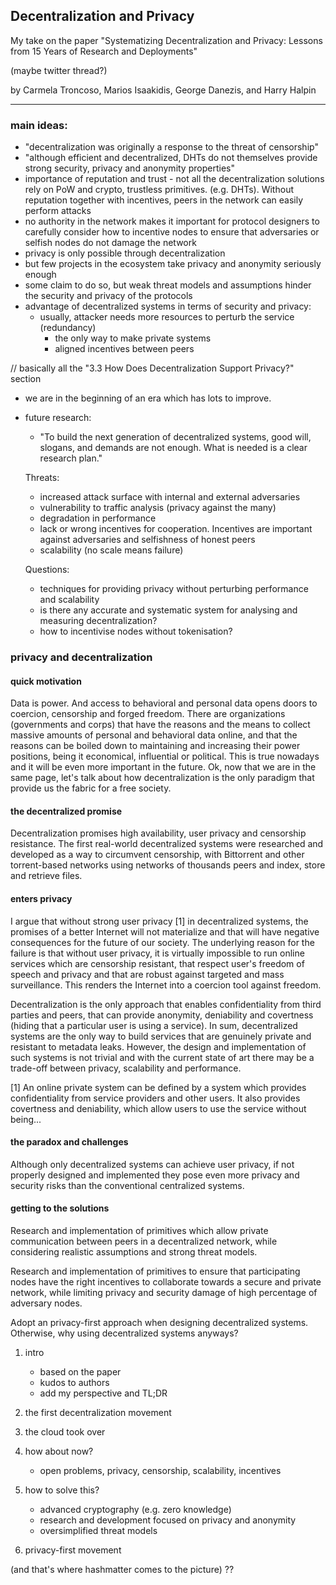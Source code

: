 ## Decentralization and Privacy

My take on the paper "Systematizing Decentralization and Privacy: Lessons from 
15 Years of Research and Deployments"

(maybe twitter thread?)

by Carmela Troncoso, Marios Isaakidis, George Danezis, and Harry Halpin


---

### main ideas:

- "decentralization was originally a response to the threat of censorship"
- "although efficient and decentralized, DHTs do not themselves provide strong
  security, privacy and anonymity properties"
- importance of reputation and trust - not all the decentralization solutions
  rely on PoW and crypto, trustless primitives. (e.g. DHTs). Without reputation
together with incentives, peers in the network can easily perform attacks
- no authority in the network makes it important for protocol designers to
  carefully consider how to incentive nodes to ensure that adversaries or
selfish nodes do not damage the network
- privacy is only possible through decentralization 
- but few projects in the ecosystem take privacy and anonymity seriously enough
- some claim to do so, but weak threat models and assumptions hinder the
  security and privacy of the protocols
- advantage of decentralized systems in terms of security and privacy:
  - usually, attacker needs more resources to perturb the service (redundancy)
	- the only way to make private systems
	- aligned incentives between peers

// basically all the "3.3 How Does Decentralization Support Privacy?" section

- we are in the beginning of an era which has lots to improve.

- future research:
	- "To build the next generation of decentralized systems, good will, slogans, 
	and demands are not enough. What is needed is a clear research plan."

	Threats:
	- increased attack surface with internal and external adversaries
	- vulnerability to traffic analysis (privacy against the many)
	- degradation in performance
	- lack or wrong incentives for cooperation. Incentives are important against
	  adversaries and selfishness of honest peers
	- scalability (no scale means failure)

	Questions:
	- techniques for providing privacy without perturbing performance and
	  scalability
	- is there any accurate and systematic system for analysing and measuring
	  decentralization?
	- how to incentivise nodes without tokenisation? 
	


### privacy and decentralization

#### quick motivation

Data is power. And access to behavioral and personal data opens doors to 
coercion, censorship and 
forged freedom. There are organizations (governments and corps) that 
have the reasons and the means to collect
massive amounts of personal and behavioral data online, and that the reasons can
be boiled down to maintaining and increasing their power positions, being it
economical, influential or political. This is true nowadays and it will be
even more important in the future. Ok, now that we are in the same page, let's 
talk about how decentralization is the only paradigm that provide us the fabric 
for a free society.

#### the decentralized promise

Decentralization promises high availability, user privacy and censorship
resistance. The first real-world decentralized systems were researched and 
developed as a way to circumvent censorship, with Bittorrent and other 
torrent-based networks using networks of thousands peers and index, store and
retrieve files. 

#### enters privacy 

I argue that without strong user privacy [1] in decentralized systems, the promises 
of a better Internet will not materialize and that will have negative 
consequences for the future of our society. The underlying reason for the 
failure is that without user privacy, it is virtually impossible to run online
services which are censorship resistant, that respect user's freedom of speech 
and privacy and that are robust against targeted and mass surveillance. This
renders the Internet into a coercion tool against freedom.

Decentralization is the only approach that enables confidentiality from third
parties and peers, that can provide anonymity, deniability and covertness (hiding
that a particular user is using a service). In sum, decentralized systems are
the only way to build services that are genuinely private and resistant to
metadata leaks. However, the design and implementation of such systems is not 
trivial and with the current state of art there may be a trade-off between 
privacy, scalability and performance.

[1]
An online private system can be defined by a system which provides 
confidentiality from service providers and other users. It also provides
covertness and deniability, which allow users to use the service without
being...


#### the paradox and challenges

Although only decentralized systems can achieve user privacy, if not properly 
designed and implemented they pose even more privacy and security risks than the
conventional centralized systems. 

#### getting to the solutions

Research and implementation of primitives which allow private communication
between peers in a decentralized network, while considering realistic
assumptions and strong threat models.



Research and implementation of primitives to ensure that participating nodes
have the right incentives to collaborate towards a secure and private network,
while limiting privacy and security damage of high percentage of adversary nodes.

Adopt an privacy-first approach when designing decentralized systems. Otherwise,
why using decentralized systems anyways?




1. intro
	- based on the paper
	- kudos to authors
	- add my perspective and TL;DR

2. the first decentralization movement

3. the cloud took over

4. how about now? 
	- open problems, privacy, censorship, scalability, incentives

5. how to solve this? 
	- advanced cryptography (e.g. zero knowledge)
	- research and development focused on privacy and anonymity
	- oversimplified threat models

6. privacy-first movement

(and that's where hashmatter comes to the picture) ??

